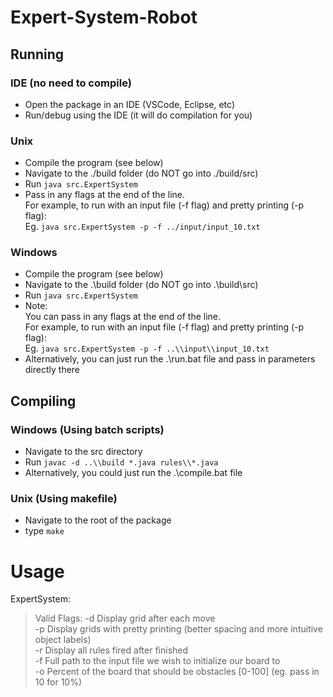 # Expert-System-Robot
 
## Running
### IDE (no need to compile)
- Open the package in an IDE (VSCode, Eclipse, etc)
- Run/debug using the IDE (it will do compilation for you)

### Unix
- Compile the program (see below)
- Navigate to the ./build folder (do NOT go into ./build/src)
- Run `java src.ExpertSystem`
- Pass in any flags at the end of the line.</br>
  For example, to run with an input file (-f flag) and pretty printing (-p flag):</br>
  Eg. `java src.ExpertSystem -p -f ../input/input_10.txt`
  
### Windows
- Compile the program (see below)
- Navigate to the .\build folder (do NOT go into .\build\src)
- Run `java src.ExpertSystem`
- Note:</br>
  You can pass in any flags at the end of the line.</br>
  For example, to run with an input file (-f flag) and pretty printing (-p flag):</br>
  Eg. `java src.ExpertSystem -p -f ..\\input\\input_10.txt`
- Alternatively, you can just run the .\run.bat file and pass in parameters directly there
 
 
## Compiling
### Windows (Using batch scripts)
- Navigate to the src directory
- Run `javac -d ..\\build *.java rules\\*.java`
- Alternatively, you could just run the .\compile.bat file

### Unix (Using makefile)
- Navigate to the root of the package
- type `make`


# Usage
ExpertSystem:</br>
>    Valid Flags:
>        -d               Display grid after each move</br>
>        -p               Display grids with pretty printing (better spacing and more intuitive object labels)</br>
>        -r               Display all rules fired after finished</br>
>        -f <filename>    Full path to the input file we wish to initialize our board to</br>
>        -o <percent>     Percent of the board that should be obstacles [0-100] (eg. pass in 10 for 10%)

